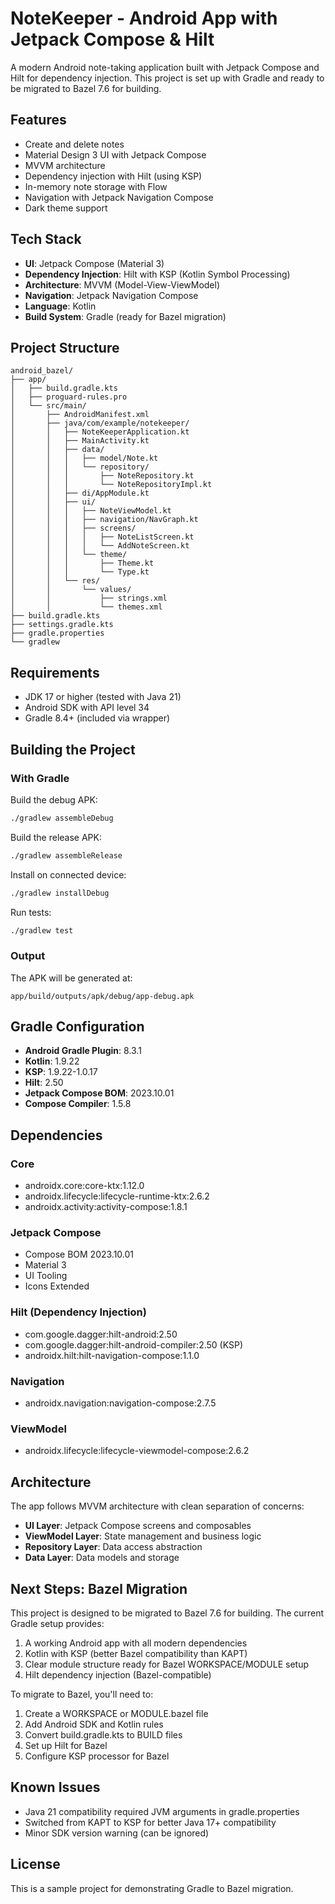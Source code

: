 # NoteKeeper - Android App with Jetpack Compose & Hilt

A modern Android note-taking application built with Jetpack Compose and Hilt for dependency injection. This project is set up with Gradle and ready to be migrated to Bazel 7.6 for building.

## Features

- Create and delete notes
- Material Design 3 UI with Jetpack Compose
- MVVM architecture
- Dependency injection with Hilt (using KSP)
- In-memory note storage with Flow
- Navigation with Jetpack Navigation Compose
- Dark theme support

## Tech Stack

- **UI**: Jetpack Compose (Material 3)
- **Dependency Injection**: Hilt with KSP (Kotlin Symbol Processing)
- **Architecture**: MVVM (Model-View-ViewModel)
- **Navigation**: Jetpack Navigation Compose
- **Language**: Kotlin
- **Build System**: Gradle (ready for Bazel migration)

## Project Structure

```
android_bazel/
├── app/
│   ├── build.gradle.kts
│   ├── proguard-rules.pro
│   └── src/main/
│       ├── AndroidManifest.xml
│       ├── java/com/example/notekeeper/
│       │   ├── NoteKeeperApplication.kt
│       │   ├── MainActivity.kt
│       │   ├── data/
│       │   │   ├── model/Note.kt
│       │   │   └── repository/
│       │   │       ├── NoteRepository.kt
│       │   │       └── NoteRepositoryImpl.kt
│       │   ├── di/AppModule.kt
│       │   ├── ui/
│       │   │   ├── NoteViewModel.kt
│       │   │   ├── navigation/NavGraph.kt
│       │   │   ├── screens/
│       │   │   │   ├── NoteListScreen.kt
│       │   │   │   └── AddNoteScreen.kt
│       │   │   └── theme/
│       │   │       ├── Theme.kt
│       │   │       └── Type.kt
│       │   └── res/
│       │       └── values/
│       │           ├── strings.xml
│       │           └── themes.xml
├── build.gradle.kts
├── settings.gradle.kts
├── gradle.properties
└── gradlew
```

## Requirements

- JDK 17 or higher (tested with Java 21)
- Android SDK with API level 34
- Gradle 8.4+ (included via wrapper)

## Building the Project

### With Gradle

Build the debug APK:
```bash
./gradlew assembleDebug
```

Build the release APK:
```bash
./gradlew assembleRelease
```

Install on connected device:
```bash
./gradlew installDebug
```

Run tests:
```bash
./gradlew test
```

### Output

The APK will be generated at:
```
app/build/outputs/apk/debug/app-debug.apk
```

## Gradle Configuration

- **Android Gradle Plugin**: 8.3.1
- **Kotlin**: 1.9.22
- **KSP**: 1.9.22-1.0.17
- **Hilt**: 2.50
- **Jetpack Compose BOM**: 2023.10.01
- **Compose Compiler**: 1.5.8

## Dependencies

### Core
- androidx.core:core-ktx:1.12.0
- androidx.lifecycle:lifecycle-runtime-ktx:2.6.2
- androidx.activity:activity-compose:1.8.1

### Jetpack Compose
- Compose BOM 2023.10.01
- Material 3
- UI Tooling
- Icons Extended

### Hilt (Dependency Injection)
- com.google.dagger:hilt-android:2.50
- com.google.dagger:hilt-android-compiler:2.50 (KSP)
- androidx.hilt:hilt-navigation-compose:1.1.0

### Navigation
- androidx.navigation:navigation-compose:2.7.5

### ViewModel
- androidx.lifecycle:lifecycle-viewmodel-compose:2.6.2

## Architecture

The app follows MVVM architecture with clean separation of concerns:

- **UI Layer**: Jetpack Compose screens and composables
- **ViewModel Layer**: State management and business logic
- **Repository Layer**: Data access abstraction
- **Data Layer**: Data models and storage

## Next Steps: Bazel Migration

This project is designed to be migrated to Bazel 7.6 for building. The current Gradle setup provides:

1. A working Android app with all modern dependencies
2. Kotlin with KSP (better Bazel compatibility than KAPT)
3. Clear module structure ready for Bazel WORKSPACE/MODULE setup
4. Hilt dependency injection (Bazel-compatible)

To migrate to Bazel, you'll need to:

1. Create a WORKSPACE or MODULE.bazel file
2. Add Android SDK and Kotlin rules
3. Convert build.gradle.kts to BUILD files
4. Set up Hilt for Bazel
5. Configure KSP processor for Bazel

## Known Issues

- Java 21 compatibility required JVM arguments in gradle.properties
- Switched from KAPT to KSP for better Java 17+ compatibility
- Minor SDK version warning (can be ignored)

## License

This is a sample project for demonstrating Gradle to Bazel migration.
